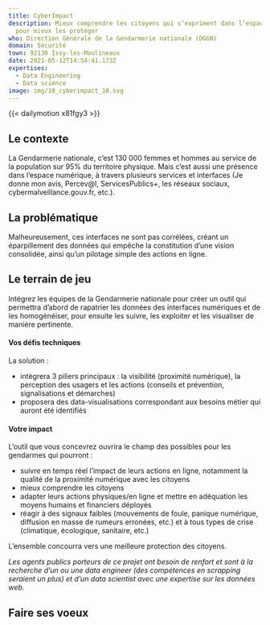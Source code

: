 ```yaml
---
title: CyberImpact
description: Mieux comprendre les citoyens qui s’expriment dans l’espace cyber
  pour mieux les protéger
who: Direction Générale de la Gendarmerie nationale (DGGN)
domain: Sécurité
town: 92130 Issy-les-Moulineaux
date: 2021-05-12T14:54:41.173Z
expertises:
  - Data Engineering
  - Data science
image: img/10_cyberimpact_10.svg
---
```

{{< dailymotion x81fgy3 >}}

## Le contexte

La Gendarmerie nationale, c’est 130 000 femmes et hommes au service de la population sur 95% du territoire physique. Mais c’est aussi une présence dans l’espace numérique, à travers plusieurs services et interfaces (Je donne mon avis, Percev@l, ServicesPublics+, les réseaux sociaux, cybermalveillance.gouv.fr, etc.).

## La problématique

Malheureusement, ces interfaces ne sont pas corrélées, créant un éparpillement des données qui empêche la constitution d’une vision consolidée, ainsi qu’un pilotage simple des actions en ligne. 

## Le terrain de jeu

Intégrez les équipes de la Gendarmerie nationale pour créer un outil qui permettra d’abord de rapatrier les données des interfaces numériques et de les homogénéiser, pour ensuite les suivre, les exploiter et les visualiser de manière pertinente. 

#### Vos défis techniques

La solution : 

* intègrera 3 piliers principaux : la visibilité (proximité numérique), la perception des usagers et les actions (conseils et prévention, signalisations et démarches)
* proposera des data-visualisations correspondant aux besoins métier qui auront été identifiés

#### Votre impact 

L’outil que vous concevrez ouvrira le champ des possibles pour les gendarmes qui pourront : 

* suivre en temps réel l’impact de leurs actions en ligne, notamment la qualité de la proximité numérique avec les citoyens
* mieux comprendre les citoyens 
* adapter leurs actions physiques/en ligne et mettre en adéquation les moyens humains et financiers déployés 
* réagir à des signaux faibles (mouvements de foule, panique numérique, diffusion en masse de rumeurs erronées, etc.) et à tous types de crise (climatique, écologique, sanitaire, etc.)

L’ensemble concourra vers une meilleure protection des citoyens. 

*Les agents publics porteurs de ce projet ont besoin de renfort et sont à la recherche d’un ou une data engineer (des compétences en scrapping seraient un plus) et d’un data scientist avec une expertise sur les données web.* 

## Faire ses voeux